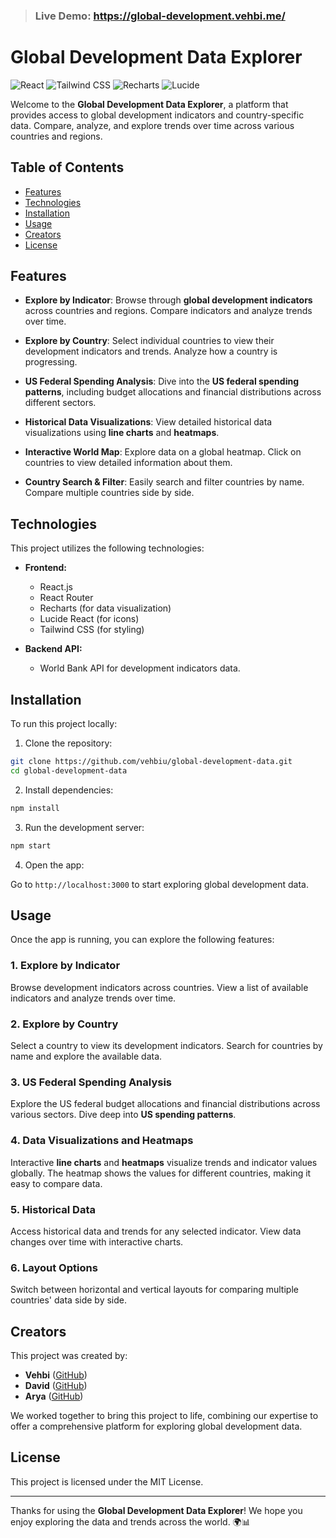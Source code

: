 > ### Live Demo: https://global-development.vehbi.me/

# Global Development Data Explorer
![React](https://img.shields.io/badge/React-%231D75B8.svg?style=flat&logo=react&logoColor=white) ![Tailwind CSS](https://img.shields.io/badge/Tailwind%20CSS-%2338B2AC.svg?style=flat&logo=tailwind-css&logoColor=white) ![Recharts](https://img.shields.io/badge/Recharts-%234F85D8.svg?style=flat&logo=chart.js&logoColor=white) ![Lucide](https://img.shields.io/badge/Lucide-%231DA1F2.svg?style=flat&logo=lucide&logoColor=white)


Welcome to the **Global Development Data Explorer**, a platform that provides access to global development indicators and country-specific data. Compare, analyze, and explore trends over time across various countries and regions.

## Table of Contents

- [Features](#features)
- [Technologies](#technologies)
- [Installation](#installation)
- [Usage](#usage)
- [Creators](#creators)
- [License](#license)

## Features

- **Explore by Indicator**: Browse through **global development indicators** across countries and regions. Compare indicators and analyze trends over time.

- **Explore by Country**: Select individual countries to view their development indicators and trends. Analyze how a country is progressing.

- **US Federal Spending Analysis**: Dive into the **US federal spending patterns**, including budget allocations and financial distributions across different sectors.

- **Historical Data Visualizations**: View detailed historical data visualizations using **line charts** and **heatmaps**.

- **Interactive World Map**: Explore data on a global heatmap. Click on countries to view detailed information about them.

- **Country Search & Filter**: Easily search and filter countries by name. Compare multiple countries side by side.

## Technologies

This project utilizes the following technologies:

- **Frontend:**
  - React.js
  - React Router
  - Recharts (for data visualization)
  - Lucide React (for icons)
  - Tailwind CSS (for styling)

- **Backend API:**
  - World Bank API for development indicators data.

## Installation

To run this project locally:

1. Clone the repository:

```bash
git clone https://github.com/vehbiu/global-development-data.git
cd global-development-data
```

2. Install dependencies:

```bash
npm install
```

3. Run the development server:

```bash
npm start
```

4. Open the app:

Go to `http://localhost:3000` to start exploring global development data.

## Usage

Once the app is running, you can explore the following features:

### 1. Explore by Indicator
Browse development indicators across countries. View a list of available indicators and analyze trends over time.

### 2. Explore by Country
Select a country to view its development indicators. Search for countries by name and explore the available data.

### 3. US Federal Spending Analysis
Explore the US federal budget allocations and financial distributions across various sectors. Dive deep into **US spending patterns**.

### 4. Data Visualizations and Heatmaps
Interactive **line charts** and **heatmaps** visualize trends and indicator values globally. The heatmap shows the values for different countries, making it easy to compare data.

### 5. Historical Data
Access historical data and trends for any selected indicator. View data changes over time with interactive charts.

### 6. Layout Options
Switch between horizontal and vertical layouts for comparing multiple countries' data side by side.

## Creators

This project was created by:

- **Vehbi** ([GitHub](https://github.com/vehbiu))
- **David** ([GitHub](https://github.com/daveloperpl))
- **Arya** ([GitHub](https://github.com/aryapatel-dev08))

We worked together to bring this project to life, combining our expertise to offer a comprehensive platform for exploring global development data.

## License

This project is licensed under the MIT License.

---

Thanks for using the **Global Development Data Explorer**! We hope you enjoy exploring the data and trends across the world. 🌍📊